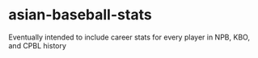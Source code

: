 # asian-baseball-stats
Eventually intended to include career stats for every player in NPB, KBO, and CPBL history
